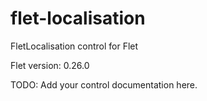 # flet-localisation
FletLocalisation control for Flet

Flet version: 0.26.0

TODO: Add your control documentation here.